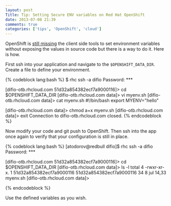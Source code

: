 ```yaml
---
layout: post
Title: Tip: Setting Secure ENV variables on Red Hat OpenShift
date: 2013-07-08 21:39
comments: true
categories: ['tips', 'OpenShift', 'cloud']
---
```


OpenShift is
[still missing](https://www.openshift.com/content/custom-environment-variables)
the client side tools to set environment variables without exposing the values
in source code but there is a way to do it. Here is how.


First ssh into your application and navigate to the `$OPENSHIFT_DATA_DIR`.
Create a file to define your environment. 

{% codeblock lang:bash %}
$ rhc ssh -a difio
Password: ***

[difio-otb.rhcloud.com 51d32a854382ecf7a9000116]\> cd $OPENSHIFT_DATA_DIR
[difio-otb.rhcloud.com data]\> vi myenv.sh
[difio-otb.rhcloud.com data]\> cat myenv.sh
#!/bin/bash
export MYENV="hello"

[difio-otb.rhcloud.com data]\> chmod a+x myenv.sh 
[difio-otb.rhcloud.com data]\> exit
Connection to difio-otb.rhcloud.com closed.
{% endcodeblock %}

Now modify your code and git push to OpenShift. Then ssh into the app once
again to verify that your configuration is still in place. 

{% codeblock lang:bash %}
[atodorov@redbull difio]$ rhc ssh -a difio
Password: ***

[difio-otb.rhcloud.com 51d32a854382ecf7a9000116]\> cd $OPENSHIFT_DATA_DIR
[difio-otb.rhcloud.com data]\> ls -l
total 4
-rwxr-xr-x. 1 51d32a854382ecf7a9000116 51d32a854382ecf7a9000116 34  8 jul 14,33 myenv.sh
[difio-otb.rhcloud.com data]\> 

{% endcodeblock %}


Use the defined variables as you wish.
